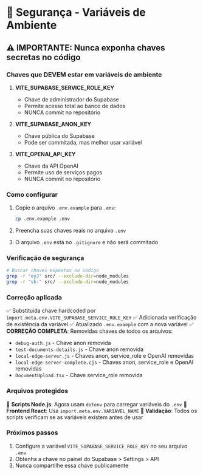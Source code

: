 # 🔐 Segurança - Variáveis de Ambiente

## ⚠️ IMPORTANTE: Nunca exponha chaves secretas no código

### Chaves que DEVEM estar em variáveis de ambiente

1. **VITE_SUPABASE_SERVICE_ROLE_KEY**
   - Chave de administrador do Supabase
   - Permite acesso total ao banco de dados
   - NUNCA commit no repositório

2. **VITE_SUPABASE_ANON_KEY**
   - Chave pública do Supabase
   - Pode ser commitada, mas melhor usar variável

3. **VITE_OPENAI_API_KEY**
   - Chave da API OpenAI
   - Permite uso de serviços pagos
   - NUNCA commit no repositório

### Como configurar

1. Copie o arquivo `.env.example` para `.env`:

   ```bash
   cp .env.example .env
   ```

2. Preencha suas chaves reais no arquivo `.env`

3. O arquivo `.env` está no `.gitignore` e não será commitado

### Verificação de segurança

```bash
# Buscar chaves expostas no código
grep -r "eyJ" src/ --exclude-dir=node_modules
grep -r "sk-" src/ --exclude-dir=node_modules
```

### Correção aplicada

✅ Substituída chave hardcoded por `import.meta.env.VITE_SUPABASE_SERVICE_ROLE_KEY`
✅ Adicionada verificação de existência da variável
✅ Atualizado `.env.example` com a nova variável
✅ **CORREÇÃO COMPLETA**: Removidas chaves de todos os arquivos:

  - `debug-auth.js` - Chave anon removida
  - `test-documents-details.js` - Chave anon removida  
  - `local-edge-server.js` - Chaves anon, service_role e OpenAI removidas
  - `local-edge-server-complete.cjs` - Chaves anon, service_role e OpenAI removidas
  - `DocumentUpload.tsx` - Chave service_role removida

### Arquivos protegidos

📁 **Scripts Node.js**: Agora usam `dotenv` para carregar variáveis do `.env`
📁 **Frontend React**: Usa `import.meta.env.VARIAVEL_NAME`
📁 **Validação**: Todos os scripts verificam se as variáveis existem antes de usar

### Próximos passos

1. Configure a variável `VITE_SUPABASE_SERVICE_ROLE_KEY` no seu arquivo `.env`
2. Obtenha a chave no painel do Supabase > Settings > API
3. Nunca compartilhe essa chave publicamente
